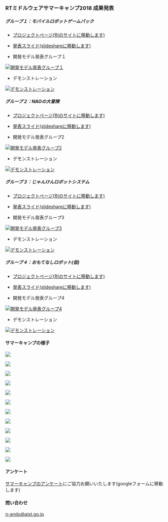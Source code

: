 <a name="summer_camp"></a>
### RTミドルウェアサマーキャンプ2018 成果発表

##### グループ１：モバイルロボットゲームパック


- [プロジェクトページ(別のサイトに移動します)](https://tmp.openrtm.org/openrtm/ja/project/SummerCamp2018_group1)

- [発表スライド(slideshareに移動します)](http://www.slideshare.net/108736729)

- 開発モデル発表グループ１

[![開発モデル発表グループ１](http://img.youtube.com/vi/Ir7IzYPpSz0/0.jpg)](http://www.youtube.com/watch?v=Ir7IzYPpSz0)

- デモンストレーション

[![デモンストレーション](http://img.youtube.com/vi/FWxefLb69HU/0.jpg)](http://www.youtube.com/watch?v=FWxefLb69HU)

##### グループ２：NAOの大冒険

- [プロジェクトページ(別のサイトに移動します)](https://tmp.openrtm.org/openrtm/ja/project/SummerCamp2018_group2)

- [発表スライド(slideshareに移動します)](http://www.slideshare.net/108735739)

- 開発モデル発表グループ2

[![開発モデル発表グループ2](http://img.youtube.com/vi/bc2Fg0u0iQM/0.jpg)](http://www.youtube.com/watch?v=bc2Fg0u0iQM)

- デモンストレーション

[![デモンストレーション](http://img.youtube.com/vi/RtAw4KkpQPo/0.jpg)](http://www.youtube.com/watch?v=RtAw4KkpQPo)

##### グループ３：じゃんけんロボットシステム

- [プロジェクトページ(別のサイトに移動します)](https://tmp.openrtm.org/openrtm/ja/project/SummerCamp2018_group3)

- [発表スライド(slideshareに移動します)](http://www.slideshare.net/108736424)

- 開発モデル発表グループ3

[![開発モデル発表グループ3](http://img.youtube.com/vi/47vOBBoKiNA/0.jpg)](http://www.youtube.com/watch?v=47vOBBoKiNA)

- デモンストレーション

[![デモンストレーション](http://img.youtube.com/vi/B45teQvMjpY/0.jpg)](http://www.youtube.com/watch?v=B45teQvMjpY)

##### グループ４：おもてなしロボット(仮)

- [プロジェクトページ(別のサイトに移動します)](https://tmp.openrtm.org/openrtm/ja/project/SummerCamp2018_group4)

- [発表スライド(slideshareに移動します)](http://www.slideshare.net/108736510)

- 開発モデル発表グループ4

[![開発モデル発表グループ4](http://img.youtube.com/vi/WQZwcAaY7Zs/0.jpg)](http://www.youtube.com/watch?v=WQZwcAaY7Zs)

- デモンストレーション

[![デモンストレーション](http://img.youtube.com/vi/yMCdjIn_QSc/0.jpg)](http://www.youtube.com/watch?v=yMCdjIn_QSc)

#### サマーキャンプの様子

![](https://tmp.openrtm.org/openrtm/sites/default/files/6548/pic-00.jpg)

![](https://tmp.openrtm.org/openrtm/sites/default/files/6548/pic-01.jpg)

![](https://tmp.openrtm.org/openrtm/sites/default/files/6548/pic-02.jpg)

![](https://tmp.openrtm.org/openrtm/sites/default/files/6548/pic-03.jpg)

![](https://tmp.openrtm.org/openrtm/sites/default/files/6548/pic-04.jpg)

![](https://tmp.openrtm.org/openrtm/sites/default/files/6548/pic-05.jpg)

![](https://tmp.openrtm.org/openrtm/sites/default/files/6548/pic-05-01.jpg)

![](https://tmp.openrtm.org/openrtm/sites/default/files/6548/pic-06.jpg)

![](https://tmp.openrtm.org/openrtm/sites/default/files/6548/pic-06-01.jpg)

![](https://tmp.openrtm.org/openrtm/sites/default/files/6548/pic-07.jpg)

![](https://tmp.openrtm.org/openrtm/sites/default/files/6548/pic-08-01.jpg)

![](https://tmp.openrtm.org/openrtm/sites/default/files/6548/pic-09.jpg)

#### アンケート

[サマーキャンプのアンケート](https://goo.gl/forms/j12HssiJ1mizVL7O2)にご協力お願いいたします(googleフォームに移動します)

<!--
#### 申し込み

以下のフォームからお申し込みください。

[申し込みフォーム](https://goo.gl/forms/R18wB3DuHHSJTiIj1)

-->

#### 問い合わせ

 n-ando@aist.go.jp
